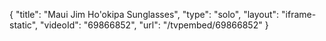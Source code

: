 {
    "title": "Maui Jim Ho'okipa Sunglasses",
    "type": "solo",
    "layout": "iframe-static",
    "videoId": "69866852",
    "url": "\/tvpembed\/69866852"
}